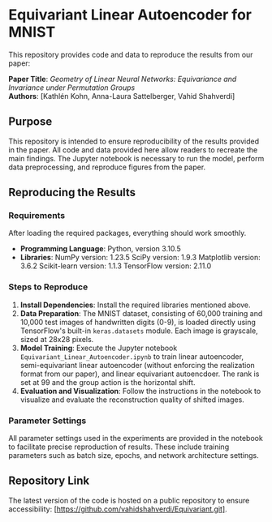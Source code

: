 # Equivariant Linear Autoencoder for MNIST

This repository provides code and data to reproduce the results from our paper: 

**Paper Title**: *Geometry of Linear Neural Networks: Equivariance and Invariance under Permutation Groups*  
**Authors**: [Kathlén Kohn, Anna-Laura Sattelberger, Vahid Shahverdi]

## Purpose

This repository is intended to ensure reproducibility of the results provided in the paper. All code and data provided here allow readers to recreate the main findings.
The Jupyter notebook is necessary to run the model, perform data preprocessing, and reproduce figures from the paper.


## Reproducing the Results

### Requirements

After loading the required packages, everything should work smoothly.

- **Programming Language**: Python, version 3.10.5
- **Libraries**: 
NumPy version: 1.23.5
SciPy version: 1.9.3
Matplotlib version: 3.6.2
Scikit-learn version: 1.1.3
TensorFlow version: 2.11.0

### Steps to Reproduce

1. **Install Dependencies**: Install the required libraries mentioned above.
2. **Data Preparation**: The MNIST dataset, consisting of 60,000 training and 10,000 test images of handwritten digits (0-9), is loaded directly using TensorFlow's built-in `keras.datasets` module. Each image is grayscale, sized at 28x28 pixels.
3. **Model Training**: Execute the Jupyter notebook `Equivariant_Linear_Autoencoder.ipynb` to train linear autoencoder, semi-equivariant linear autoencoder (without enforcing the realization format from our paper), and linear equivariant autoencdoer. The rank is set at 99 and the group action is the horizontal shift.
4. **Evaluation and Visualization**: Follow the instructions in the notebook to visualize and evaluate the reconstruction quality of shifted images.

### Parameter Settings

All parameter settings used in the experiments are provided in the notebook to facilitate precise reproduction of results. These include training parameters such as batch size, epochs, and network architecture settings.

## Repository Link

The latest version of the code is hosted on a public repository to ensure accessibility: [https://github.com/vahidshahverdi/Equivariant.git].



